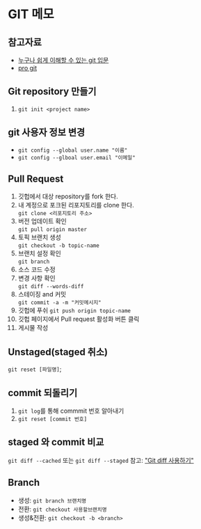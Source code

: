 # GIT 메모
## 참고자료
- [누구나 쉽게 이해할 수 있는 git 입문](https://backlog.com/git-tutorial/kr/)
- [pro git](https://git-scm.com/book/ko/v1)

## Git repository 만들기
1. `git init <project name>`

## git 사용자 정보 변경
- `git config --global user.name "이름"`
- `git config --glboal user.email "이메일"`

## Pull Request
1. 깃헙에서 대상 repository를 fork 한다.
2. 내 계정으로 포크된 리포지토리를 clone 한다.  
`git clone <리포지토리 주소>`
3. 버전 업데이트 확인   
`git pull origin master`
4. 토픽 브랜치 생성  
`git checkout -b topic-name`
5. 브랜치 설정 확인    
`git branch`
6. 소스 코드 수정
7. 변경 사항 확인   
`git diff --words-diff`
8. 스테이징 and 커밋  
`git commit -a -m "커밋메시지"`
9. 깃헙에 푸쉬
`git push origin topic-name`
10. 깃헙 페이지에서 Pull request 활성화 버튼 클릭
11. 게시물 작성

## Unstaged(staged 취소)
`git reset [파일명]`;

## commit 되돌리기
1. `git log`를 통해 commmit 번호 알아내기
2. `git reset [commit 번호]`

## staged 와 commit 비교
`git diff --cached` 또는 `git diff --staged`
참고: ["Git diff 사용하기"](http://hochulshin.com/git-diff/)

## Branch
- 생성: `git branch 브랜치명`
- 전환: `git checkout 사용할브랜치명`
- 생성&전환: `git checkout -b <branch>`
